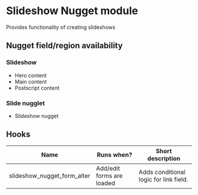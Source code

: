 # Slideshow Nugget module

Provides functionality of creating slideshows

## Nugget field/region availability
### Slideshow
- Hero content
- Main content
- Postscript content

### Slide nugglet
- Slideshow nugget

## Hooks
| Name                               | Runs when?                | Short description                       |
|------------------------------------|---------------------------|-----------------------------------------|
| slideshow_nugget_form_alter        | Add/edit forms are loaded | Adds conditional logic for link field.  |

